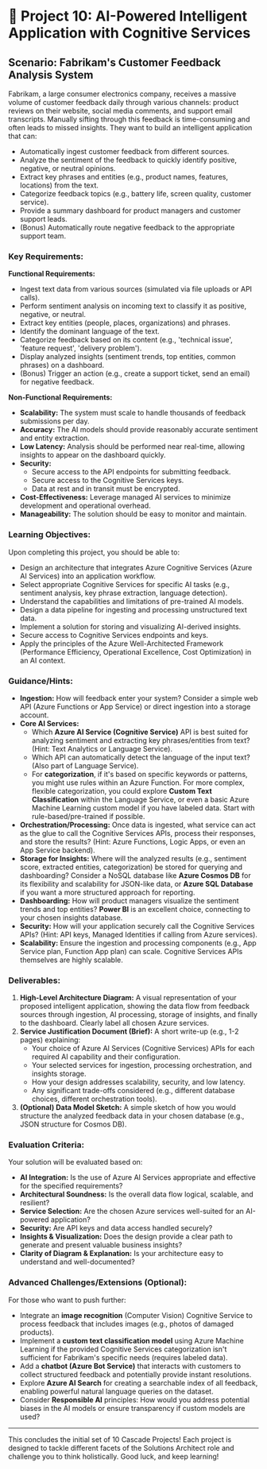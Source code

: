 # 🚀 Project 10: AI-Powered Intelligent Application with Cognitive Services

## Scenario: Fabrikam's Customer Feedback Analysis System

Fabrikam, a large consumer electronics company, receives a massive volume of customer feedback daily through various channels: product reviews on their website, social media comments, and support email transcripts. Manually sifting through this feedback is time-consuming and often leads to missed insights. They want to build an intelligent application that can:
* Automatically ingest customer feedback from different sources.
* Analyze the sentiment of the feedback to quickly identify positive, negative, or neutral opinions.
* Extract key phrases and entities (e.g., product names, features, locations) from the text.
* Categorize feedback topics (e.g., battery life, screen quality, customer service).
* Provide a summary dashboard for product managers and customer support leads.
* (Bonus) Automatically route negative feedback to the appropriate support team.

### Key Requirements:

**Functional Requirements:**
* Ingest text data from various sources (simulated via file uploads or API calls).
* Perform sentiment analysis on incoming text to classify it as positive, negative, or neutral.
* Extract key entities (people, places, organizations) and phrases.
* Identify the dominant language of the text.
* Categorize feedback based on its content (e.g., 'technical issue', 'feature request', 'delivery problem').
* Display analyzed insights (sentiment trends, top entities, common phrases) on a dashboard.
* (Bonus) Trigger an action (e.g., create a support ticket, send an email) for negative feedback.

**Non-Functional Requirements:**
* **Scalability:** The system must scale to handle thousands of feedback submissions per day.
* **Accuracy:** The AI models should provide reasonably accurate sentiment and entity extraction.
* **Low Latency:** Analysis should be performed near real-time, allowing insights to appear on the dashboard quickly.
* **Security:**
    * Secure access to the API endpoints for submitting feedback.
    * Secure access to the Cognitive Services keys.
    * Data at rest and in transit must be encrypted.
* **Cost-Effectiveness:** Leverage managed AI services to minimize development and operational overhead.
* **Manageability:** The solution should be easy to monitor and maintain.

### Learning Objectives:

Upon completing this project, you should be able to:

* Design an architecture that integrates Azure Cognitive Services (Azure AI Services) into an application workflow.
* Select appropriate Cognitive Services for specific AI tasks (e.g., sentiment analysis, key phrase extraction, language detection).
* Understand the capabilities and limitations of pre-trained AI models.
* Design a data pipeline for ingesting and processing unstructured text data.
* Implement a solution for storing and visualizing AI-derived insights.
* Secure access to Cognitive Services endpoints and keys.
* Apply the principles of the Azure Well-Architected Framework (Performance Efficiency, Operational Excellence, Cost Optimization) in an AI context.

### Guidance/Hints:

* **Ingestion:** How will feedback enter your system? Consider a simple web API (Azure Functions or App Service) or direct ingestion into a storage account.
* **Core AI Services:**
    * Which **Azure AI Service (Cognitive Service)** API is best suited for analyzing sentiment and extracting key phrases/entities from text? (Hint: Text Analytics or Language Service).
    * Which API can automatically detect the language of the input text? (Also part of Language Service).
    * For **categorization**, if it's based on specific keywords or patterns, you might use rules within an Azure Function. For more complex, flexible categorization, you could explore **Custom Text Classification** within the Language Service, or even a basic Azure Machine Learning custom model if you have labeled data. Start with rule-based/pre-trained if possible.
* **Orchestration/Processing:** Once data is ingested, what service can act as the glue to call the Cognitive Services APIs, process their responses, and store the results? (Hint: Azure Functions, Logic Apps, or even an App Service backend).
* **Storage for Insights:** Where will the analyzed results (e.g., sentiment score, extracted entities, categorization) be stored for querying and dashboarding? Consider a NoSQL database like **Azure Cosmos DB** for its flexibility and scalability for JSON-like data, or **Azure SQL Database** if you want a more structured approach for reporting.
* **Dashboarding:** How will product managers visualize the sentiment trends and top entities? **Power BI** is an excellent choice, connecting to your chosen insights database.
* **Security:** How will your application securely call the Cognitive Services APIs? (Hint: API keys, Managed Identities if calling from Azure services).
* **Scalability:** Ensure the ingestion and processing components (e.g., App Service plan, Function App plan) can scale. Cognitive Services APIs themselves are highly scalable.

### Deliverables:

1.  **High-Level Architecture Diagram:** A visual representation of your proposed intelligent application, showing the data flow from feedback sources through ingestion, AI processing, storage of insights, and finally to the dashboard. Clearly label all chosen Azure services.
2.  **Service Justification Document (Brief):** A short write-up (e.g., 1-2 pages) explaining:
    * Your choice of Azure AI Services (Cognitive Services) APIs for each required AI capability and their configuration.
    * Your selected services for ingestion, processing orchestration, and insights storage.
    * How your design addresses scalability, security, and low latency.
    * Any significant trade-offs considered (e.g., different database choices, different orchestration tools).
3.  **(Optional) Data Model Sketch:** A simple sketch of how you would structure the analyzed feedback data in your chosen database (e.g., JSON structure for Cosmos DB).

### Evaluation Criteria:

Your solution will be evaluated based on:

* **AI Integration:** Is the use of Azure AI Services appropriate and effective for the specified requirements?
* **Architectural Soundness:** Is the overall data flow logical, scalable, and resilient?
* **Service Selection:** Are the chosen Azure services well-suited for an AI-powered application?
* **Security:** Are API keys and data access handled securely?
* **Insights & Visualization:** Does the design provide a clear path to generate and present valuable business insights?
* **Clarity of Diagram & Explanation:** Is your architecture easy to understand and well-documented?

### Advanced Challenges/Extensions (Optional):

For those who want to push further:

* Integrate an **image recognition** (Computer Vision) Cognitive Service to process feedback that includes images (e.g., photos of damaged products).
* Implement a **custom text classification model** using Azure Machine Learning if the provided Cognitive Services categorization isn't sufficient for Fabrikam's specific needs (requires labeled data).
* Add a **chatbot (Azure Bot Service)** that interacts with customers to collect structured feedback and potentially provide instant resolutions.
* Explore **Azure AI Search** for creating a searchable index of all feedback, enabling powerful natural language queries on the dataset.
* Consider **Responsible AI** principles: How would you address potential biases in the AI models or ensure transparency if custom models are used?

---

This concludes the initial set of 10 Cascade Projects! Each project is designed to tackle different facets of the Solutions Architect role and challenge you to think holistically. Good luck, and keep learning!